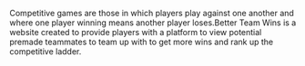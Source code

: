 Competitive games are those in which players play against one another and where one player winning means another player loses.Better Team Wins is a website created to provide players with a platform to view potential premade teammates to team up with to get more wins and rank up the competitive ladder.
